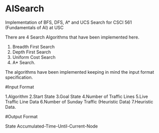 # AISearch
Implementation of BFS, DFS, A* and UCS Search for CSCI 561 (Fundamentals of AI) at USC

There are 4 Search Algorithms that have been implemented here.

1. Breadth First Search
2. Depth First Search
3. Uniform Cost Search
4. A* Search.

The algorithms have been implemented keeping in mind the input format specification. 

#Input Format

1.Algorithm
2.Start State 
3.Goal State
4.Number of Traffic Lines
5.Live Traffic Line Data
6.Number of Sunday Traffic (Heuristic Data)
7.Heuristic Data.

#Output Format

State Accumulated-Time-Until-Current-Node 
